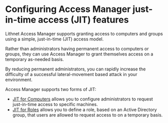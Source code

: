 # Configuring Access Manager just-in-time access (JIT) features

Lithnet Access Manager supports granting access to computers and groups using a simple, just-in-time (JIT) access model.

Rather than administrators having permanent access to computers or groups, they can use Access Manager to grant themselves access on a temporary as-needed basis.

By reducing permanent administrators, you can rapidly increase the difficulty of a successful lateral-movement based attack in your environment.

Access Manager supports two forms of JIT:

* [JIT for Computers](jit/setting-up-jit-for-computers.md) allows you to configure administrators to request just-in-time access to specific machines.
* [JIT for Roles](jit/setting-up-jit-for-roles.md) allows you to define a role, based on an Active Directory group, that users are allowed to request access to on a temporary basis.